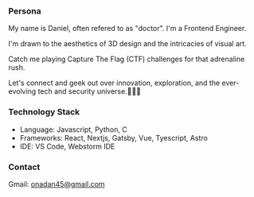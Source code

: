### Persona

My name is Daniel, often refered to as "doctor". I'm a Frontend Engineer. 

I'm drawn to the aesthetics of 3D design and the intricacies of visual art. 

Catch me playing Capture The Flag (CTF) challenges for that adrenaline rush. 

Let's connect and geek out over innovation, exploration, and the ever-evolving tech and security universe.🚀🚀🚀


### Technology Stack
- Language: Javascript, Python, C
- Frameworks: React, Nextjs, Gatsby, Vue, Tyescript, Astro
- IDE: VS Code, Webstorm IDE

### Contact
Gmail: <a href="mailto:onadan45@gmail.com"> onadan45@gmail.com </a>

